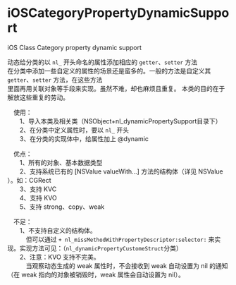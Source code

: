 # iOSCategoryPropertyDynamicSupport
iOS Class Category property dynamic support

动态给分类的以 `nl_` 开头命名的属性添加相应的 `getter`、`setter` 方法</br>
在分类中添加一些自定义的属性的场景还是蛮多的。一般的方法是自定义其 `getter`、`setter` 方法，在这些方法  
里面再用关联对象等手段来实现。虽然不难，却也麻烦且重复。
本类的目的在于解放这些重复的劳动。

　使用：  
　　1、导入本类及相关类（NSObject+nl_dynamicPropertySupport目录下）  
　　2、在分类中定义属性时，要以 `nl_` 开头  
　　3、在分类的实现体中，给属性加上 @dynamic  

　优点：  
　　1、所有的对象、基本数据类型  
　　2、支持系统已有的 [NSValue valueWith...] 方法的结构体（详见 NSValue ）。如：CGRect  
　　3、支持 KVC  
　　4、支持 KVO  
　　5、支持 strong、copy、weak  

　不足：  
　　1、不支持自定义的结构体。  
　　　但可以通过 `+ nl_missMethodWithPropertyDescriptor:selector:` 来实现。实现方法可见：（`nl_dynamicPropertyCustomeStruct`分类）  
　　2、注意：KVO 支持不完美。  
　　　当观察动态生成的 weak 属性时，不会接收到 weak 自动设置为 nil 的通知（在 weak 指向的对象被销毁时，weak 属性会自动设置为 nil）。  

